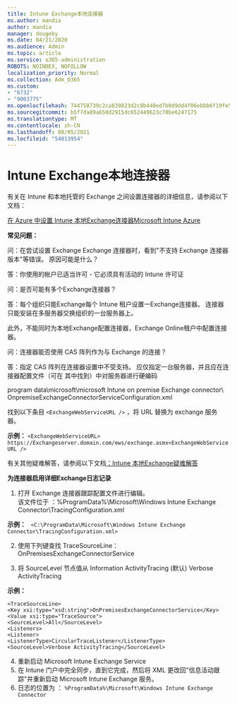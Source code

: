```yaml
---
title: Intune Exchange本地连接器
ms.author: mandia
author: mandia
manager: dougeby
ms.date: 04/21/2020
ms.audience: Admin
ms.topic: article
ms.service: o365-administration
ROBOTS: NOINDEX, NOFOLLOW
localization_priority: Normal
ms.collection: Adm_O365
ms.custom:
- "6732"
- "9003775"
ms.openlocfilehash: 744758739c2ca839823d2c8b440ed7b0d9dd4f06ebbb6f19fe52041a6710c4b4
ms.sourcegitcommit: b5f7da89a650d2915dc652449623c78be6247175
ms.translationtype: MT
ms.contentlocale: zh-CN
ms.lasthandoff: 08/05/2021
ms.locfileid: "54013954"
---
```

# <a name="intune-exchange-on-premise-connector"></a>Intune Exchange本地连接器

有关在 Intune 和本地托管的 Exchange 之间设置连接器的详细信息，请参阅以下文档：

[在 Azure 中设置 Intune 本地Exchange连接器Microsoft Intune Azure](https://docs.microsoft.com/intune/exchange-connector-install)

**常见问题：**

问：在尝试设置 Exchange Exchange 连接器时，看到"不支持 Exchange 连接器版本"等错误。 原因可能是什么？

答：你使用的帐户已适当许可 - 它必须具有活动的 Intune 许可证

问：是否可能有多个Exchange连接器？

答：每个组织只能Exchange每个 Intune 租户设置一Exchange连接器。 连接器只能安装在多服务器交换组织的一台服务器上。

此外，不能同时为本地Exchange配置连接器，Exchange Online租户中配置连接器。

问：连接器能否使用 CAS 阵列作为与 Exchange 的连接？

答：指定 CAS 阵列在连接器设置中不受支持。 应仅指定一台服务器，并且应在连接器配置文件（可在 其中找到）中对服务器进行硬编码

program data\microsoft\microsoft Intune on premise Exchange connector\ OnpremiseExchangeConnectorServiceConfiguration.xml

找到以下条目 ```<ExchangeWebServiceURL />``` ，将 URL 替换为 exchange 服务器。

**示例：**
```<ExchangeWebServiceURL> https://Exchangeserver.domain.com/ews/exchange.asmx<ExchangeWebServiceURL />```

有关其他疑难解答，请参阅以下文档[：Intune 本地Exchange疑难解答](https://support.microsoft.com/help/4471887/troubleshooting-exchange-connector-in-microsoft-intune)

**为连接器启用详细Exchange日志记录**

1. 打开 Exchange 连接器跟踪配置文件进行编辑。  
该文件位于 ：%ProgramData%\Microsoft\Windows Intune Exchange Connector\TracingConfiguration.xml  

**示例：**
``` <C:\ProgramData\Microsoft\Windows Intune Exchange Connector\TracingConfiguration.xml>```
  
2. 使用下列键查找 TraceSourceLine：OnPremisesExchangeConnectorService  
  
3. 将 SourceLevel 节点值从 Information ActivityTracing (默认) Verbose ActivityTracing  

**示例：**
```
<TraceSourceLine>  
<Key xsi:type="xsd:string">OnPremisesExchangeConnectorService</Key>  
<Value xsi:type="TraceSource">  
<SourceLevel>All</SourceLevel>  
<Listeners>  
<Listener>  
<ListenerType>CircularTraceListener</ListenerType>
<SourceLevel>Verbose ActivityTracing</SourceLevel>
```
4. 重新启动 Microsoft Intune Exchange Service  
5. 在 Intune 门户中完全同步，直到它完成，然后将 XML 更改回"信息活动跟踪"并重新启动 Microsoft Intune Exchange 服务。  
6. 日志的位置为 ： `%ProgramData%\Microsoft\Windows Intune Exchange Connector`